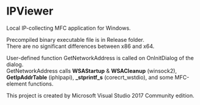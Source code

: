 # IPViewer
Local IP-collecting MFC application for Windows.  
  
Precompiled binary executable file is in Release folder.  
There are no significant differences between x86 and x64.  
  
User-defined function GetNetworkAddress is called on OnInitDialog of the dialog.  
GetNetworkAddress calls **WSAStartup** & **WSACleanup** (winsock2), **GetIpAddrTable** (iphlpapi), **_stprintf_s** (corecrt_wstdio), and some MFC-element functions.
  
This project is created by Microsoft Visual Studio 2017 Community edition.
